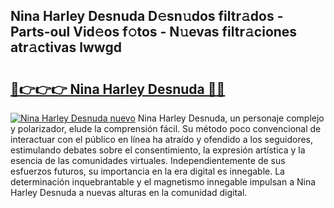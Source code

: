 ## Nina Harley Desnuda D𝚎sn𝚞dos filtr𝚊dos - Parts-oul Vid𝚎os f𝚘tos - N𝚞evas filtr𝚊ciones atr𝚊ctivas lwwgd

# <h2><a href="http://mb5nfsf.tromn.icu/?c=Nina+Harley+Desnuda">🔗👉👉👉 Nina Harley Desnuda 🔗🔗</a></h2>

[![Nina Harley Desnuda nuevo](https://i.imgur.com/pEAQMta.gif)](http://mb5nfsf.tromn.icu/?c=Nina+Harley+Desnuda)
Nina Harley Desnuda, un personaje complejo y polarizador, elude la comprensión fácil. Su método poco convencional de interactuar con el público en línea ha atraído y ofendido a los seguidores, estimulando debates sobre el consentimiento, la expresión artística y la esencia de las comunidades virtuales. Independientemente de sus esfuerzos futuros, su importancia en la era digital es innegable. La determinación inquebrantable y el magnetismo innegable impulsan a Nina Harley Desnuda a nuevas alturas en la comunidad digital.
